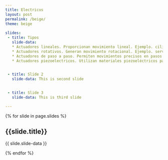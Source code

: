 ```yaml
---
title: Electricos
layout: post
permalink: /beige/
theme: beige
 
slides:
 - title: Tipos
   slide-data:
   * Actuadores lineales. Proporcionan movimiento lineal. Ejemplo. cilindros electricos
   * Actuadores rotativos. Generan movimiento rotacional. Ejemplo. servomotores
   * Actuadores de paso a paso. Permiten movimientos precisos en pasos discretos
   * Actuadores piezoelectricos. Utilizan materiales piezoeléctricos para generar movimiento al aplicar voltaje.

     
 - title: Slide 2
   slide-data: This is second slide

   
 - title: Slide 3
   slide-data: This is third slide

---
```


{% for slide in page.slides %}
                    
<section data-background="{% if slide.background %}{{slide.background}}{% else %}{{page.background}}{% endif %}"><h1>{{slide.title}}</h1>{{ slide.slide-data }}</section>
                    
{% endfor %}
    

